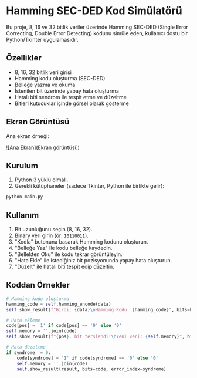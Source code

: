 # Hamming SEC-DED Kod Simülatörü

Bu proje, 8, 16 ve 32 bitlik veriler üzerinde Hamming SEC-DED (Single Error Correcting, Double Error Detecting) kodunu simüle eden, kullanıcı dostu bir Python/Tkinter uygulamasıdır.

## Özellikler
- 8, 16, 32 bitlik veri girişi
- Hamming kodu oluşturma (SEC-DED)
- Belleğe yazma ve okuma
- İstenilen bit üzerinde yapay hata oluşturma
- Hatalı biti sendrom ile tespit etme ve düzeltme
- Bitleri kutucuklar içinde görsel olarak gösterme

## Ekran Görüntüsü

Ana ekran örneği:

![Ana Ekran](Ekran görüntüsü)

## Kurulum

1. Python 3 yüklü olmalı.
2. Gerekli kütüphaneler (sadece Tkinter, Python ile birlikte gelir):

```bash
python main.py
```

## Kullanım

1. Bit uzunluğunu seçin (8, 16, 32).
2. Binary veri girin (ör: `10110011`).
3. "Kodla" butonuna basarak Hamming kodunu oluşturun.
4. "Belleğe Yaz" ile kodu belleğe kaydedin.
5. "Bellekten Oku" ile kodu tekrar görüntüleyin.
6. "Hata Ekle" ile istediğiniz bit pozisyonunda yapay hata oluşturun.
7. "Düzelt" ile hatalı biti tespit edip düzeltin.

## Koddan Örnekler

```python
# Hamming kodu oluşturma
hamming_code = self.hamming_encode(data)
self.show_result(f"Girdi: {data}\nHamming Kodu: {hamming_code}", bits=hamming_code)

# Hata ekleme
code[pos] = '1' if code[pos] == '0' else '0'
self.memory = ''.join(code)
self.show_result(f"{pos}. bit terslendi!\nYeni veri: {self.memory}", bits=self.memory, error_index=pos)

# Hata düzeltme
if syndrome != 0:
    code[syndrome] = '1' if code[syndrome] == '0' else '0'
    self.memory = ''.join(code)
    self.show_result(result, bits=code, error_index=syndrome)
```

 
